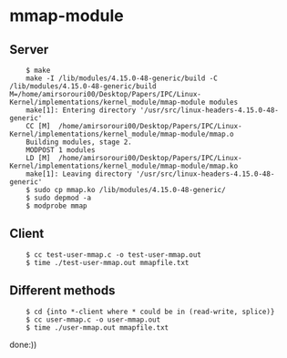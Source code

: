 # mmap-module

## Server
        $ make
        make -I /lib/modules/4.15.0-48-generic/build -C /lib/modules/4.15.0-48-generic/build M=/home/amirsorouri00/Desktop/Papers/IPC/Linux-Kernel/implementations/kernel_module/mmap-module modules
        make[1]: Entering directory '/usr/src/linux-headers-4.15.0-48-generic'
        CC [M]  /home/amirsorouri00/Desktop/Papers/IPC/Linux-Kernel/implementations/kernel_module/mmap-module/mmap.o
        Building modules, stage 2.
        MODPOST 1 modules
        LD [M]  /home/amirsorouri00/Desktop/Papers/IPC/Linux-Kernel/implementations/kernel_module/mmap-module/mmap.ko
        make[1]: Leaving directory '/usr/src/linux-headers-4.15.0-48-generic'
        $ sudo cp mmap.ko /lib/modules/4.15.0-48-generic/
        $ sudo depmod -a
        $ modprobe mmap

## Client
        $ cc test-user-mmap.c -o test-user-mmap.out
        $ time ./test-user-mmap.out mmapfile.txt
        
## Different methods
        $ cd {into *-client where * could be in (read-write, splice)}
        $ cc user-mmap.c -o user-mmap.out
        $ time ./user-mmap.out mmapfile.txt
done:))
